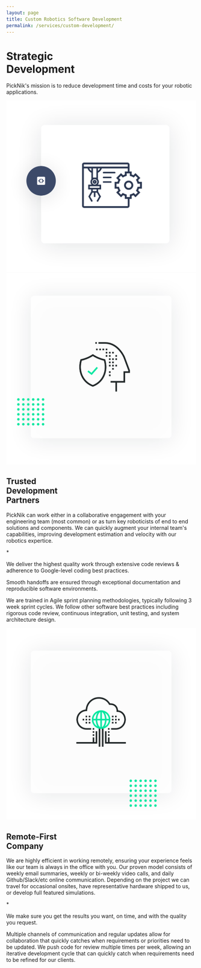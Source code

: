 ```yaml
---
layout: page
title: Custom Robotics Software Development
permalink: /services/custom-development/
---
```

<div class="container">
    <div class="services-robotic-section-main">
        <div class="row align-items-center">
            <div class="col-12 col-lg-6">
                <h1>Strategic<br/> Development</h1>
                <p>
                    PickNik's mission is to reduce development time and costs for your robotic applications.
                </p>
            </div>
            <div class="col-12 col-lg-6">
                <img src="/assets/images/redesign/custom-development-main.png" alt="custom development image">
            </div>
        </div>
    </div>
</div>
<div class="container-fluid bg-grey">
    <div class="container">
        <div class="services-robotic-card-wrapper">
           <div class="row align-items-center">
                <div class="col-12 col-lg-6">
                    <img src="/assets/images/redesign/trusted.png" alt="Trusted Development Partners">
                </div>
                <div class="col-12 col-lg-6">
                    <h2>Trusted<br/> Development<br/> Partners</h2>
                    <p>
                        PickNik can work either in a collaborative engagement with your engineering team (most common) or as turn key roboticists of end to end solutions and components. We can quickly augment your internal team's capabilities, improving development estimation and velocity with our robotics expertice.
                    </p>
                </div>
            </div>
        </div>
        <div class="services-robotic-card-wrapper">
           <div class="row align-items-center">
                <div class="col-12 col-lg-6">
                    <div class="services-brand-content">
                        <span>*</span>
                        <p>
                            We deliver the highest quality work through extensive code reviews & adherence to Google-level coding best practices.
                        </p>
                    </div>
                </div>
                <div class="col-12 col-lg-6">
                    <p>
                        Smooth handoffs are ensured through exceptional documentation and reproducible software environments.
                    </p>
                    <p>
                        We are trained in Agile sprint planning methodologies, typically following 3 week sprint cycles. We follow other software best practices including rigorous code review, continuous integration, unit testing, and system architecture design.
                    </p>
                </div>
            </div>
        </div>
        <div class="services-robotic-card-wrapper">
           <div class="row align-items-center">
                <div class="col-12 col-lg-6">
                    <img src="/assets/images/redesign/remote-first.png" alt="Remote-First Company">
                </div>
                <div class="col-12 col-lg-6">
                    <h2>Remote-First<br/>Company</h2>
                    <p>
                        We are highly efficient in working remotely, ensuring your experience feels like our team is always in the office with you. Our proven model consists of weekly email summaries, weekly or bi-weekly video calls, and daily Github/Slack/etc online communication. Depending on the project we can travel for occasional onsites, have representative hardware shipped to us, or develop full featured simulations.
                    </p>
                </div>
            </div>
        </div>
        <div class="services-robotic-card-wrapper">
           <div class="row align-items-center">
                <div class="col-12 col-lg-6">
                    <div class="services-brand-content">
                        <span>*</span>
                        <p>
                            We make sure you get the results
                            you want, on time, and with the quality you request.
                        </p>
                    </div>
                </div>
                <div class="col-12 col-lg-6">
                    <p>
                        Multiple channels of communication and regular updates allow for collaboration that quickly catches when requirements or priorities need to be updated. We push code for review multiple times per week, allowing an iterative development cycle that can quickly catch when requirements need to be refined for our clients.
                    </p>
                </div>
            </div>
        </div>
    </div>
</div>

